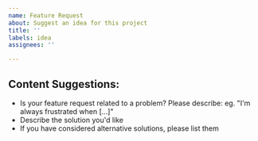 ```yaml
---
name: Feature Request
about: Suggest an idea for this project
title: ''
labels: idea
assignees: ''

---
```


## Content Suggestions:

- Is your feature request related to a problem? Please describe:
  eg. "I'm always frustrated when [...]"
- Describe the solution you'd like
- If you have considered alternative solutions, please list them

